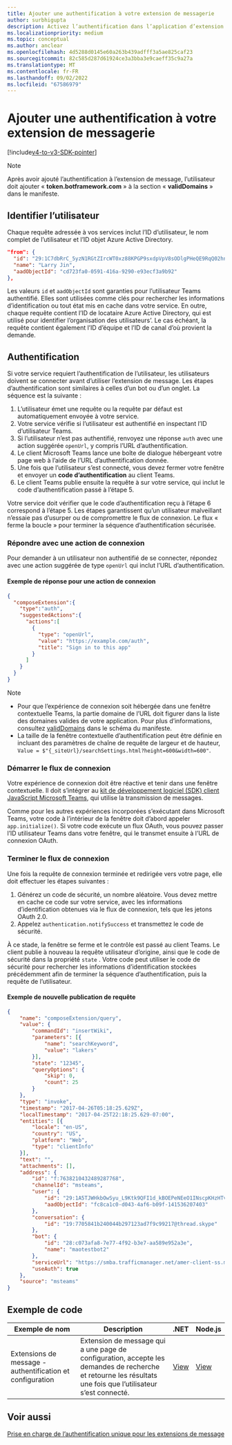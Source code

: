 ```yaml
---
title: Ajouter une authentification à votre extension de messagerie
author: surbhigupta
description: Activez l’authentification dans l’application d’extension de message Teams à l’aide d’un fournisseur OAuth tiers avec une configuration Azure AD et un exemple de code.
ms.localizationpriority: medium
ms.topic: conceptual
ms.author: anclear
ms.openlocfilehash: 4d5288d0145e60a263b439adfff3a5ae825caf23
ms.sourcegitcommit: 82c585d287d61924ce3a3bba3e9caeff35c9a27a
ms.translationtype: MT
ms.contentlocale: fr-FR
ms.lasthandoff: 09/02/2022
ms.locfileid: "67586979"
---
```

# <a name="add-authentication-to-your-message-extension"></a>Ajouter une authentification à votre extension de messagerie

[!include[v4-to-v3-SDK-pointer](~/includes/v4-to-v3-pointer-me.md)]

> [!NOTE]
> Après avoir ajouté l’authentification à l’extension de message, l’utilisateur doit ajouter « **token.botframework.com** » à la section « **validDomains** » dans le manifeste.

## <a name="identify-the-user"></a>Identifier l’utilisateur

Chaque requête adressée à vos services inclut l’ID d’utilisateur, le nom complet de l’utilisateur et l’ID objet Azure Active Directory.

```json
"from": {
  "id": "29:1C7dbRrC_5yzN1RGtZIrcWT0xz88KPGP9sxdpVpV8sODlgPHeQE9RqQ02hnpuKzy6zZ-AaZx6swUOMj_Dsdse3TQ4sIaeebbFBF-VgjJy_nY",
  "name": "Larry Jin",
  "aadObjectId": "cd723fa0-0591-416a-9290-e93ecf3a9b92"
},
```

Les valeurs `id` et `aadObjectId` sont garanties pour l’utilisateur Teams authentifié. Elles sont utilisées comme clés pour rechercher les informations d’identification ou tout état mis en cache dans votre service. En outre, chaque requête contient l’ID de locataire Azure Active Directory, qui est utilisé pour identifier l’organisation des utilisateurs’. Le cas échéant, la requête contient également l’ID d’équipe et l’ID de canal d’où provient la demande.

## <a name="authentication"></a>Authentification

Si votre service requiert l’authentification de l’utilisateur, les utilisateurs doivent se connecter avant d’utiliser l’extension de message. Les étapes d’authentification sont similaires à celles d’un bot ou d’un onglet. La séquence est la suivante :

1. L’utilisateur émet une requête ou la requête par défaut est automatiquement envoyée à votre service.
1. Votre service vérifie si l’utilisateur est authentifié en inspectant l’ID d’utilisateur Teams.
1. Si l’utilisateur n’est pas authentifié, renvoyez une réponse `auth` avec une action suggérée `openUrl`, y compris l’URL d’authentification.
1. Le client Microsoft Teams lance une boîte de dialogue hébergeant votre page web à l’aide de l’URL d’authentification donnée.
1. Une fois que l’utilisateur s’est connecté, vous devez fermer votre fenêtre et envoyer un **code d’authentification** au client Teams.
1. Le client Teams publie ensuite la requête à sur votre service, qui inclut le code d’authentification passé à l’étape 5.

Votre service doit vérifier que le code d’authentification reçu à l’étape 6 correspond à l’étape 5. Les étapes garantissent qu’un utilisateur malveillant n’essaie pas d’usurper ou de compromettre le flux de connexion. Le flux « ferme la boucle » pour terminer la séquence d’authentification sécurisée.

### <a name="respond-with-a-sign-in-action"></a>Répondre avec une action de connexion

Pour demander à un utilisateur non authentifié de se connecter, répondez avec une action suggérée de type `openUrl` qui inclut l’URL d’authentification.

#### <a name="response-example-for-a-sign-in-action"></a>Exemple de réponse pour une action de connexion

```json
{
  "composeExtension":{
    "type":"auth",
    "suggestedActions":{
      "actions":[
        {
          "type": "openUrl",
          "value": "https://example.com/auth",
          "title": "Sign in to this app"
        }
      ]
    }
  }
}
```

> [!NOTE]
>
> * Pour que l’expérience de connexion soit hébergée dans une fenêtre contextuelle Teams, la partie domaine de l’URL doit figurer dans la liste des domaines valides de votre application. Pour plus d’informations, consultez [validDomains](~/resources/schema/manifest-schema.md#validdomains) dans le schéma du manifeste.
> * La taille de la fenêtre contextuelle d’authentification peut être définie en incluant des paramètres de chaîne de requête de largeur et de hauteur, `Value = $"{_siteUrl}/searchSettings.html?height=600&width=600"`.

### <a name="start-the-sign-in-flow"></a>Démarrer le flux de connexion

Votre expérience de connexion doit être réactive et tenir dans une fenêtre contextuelle. Il doit s’intégrer au [kit de développement logiciel (SDK) client JavaScript Microsoft Teams](/javascript/api/overview/msteams-client), qui utilise la transmission de messages.

Comme pour les autres expériences incorporées s’exécutant dans Microsoft Teams, votre code à l’intérieur de la fenêtre doit d’abord appeler `app.initialize()`. Si votre code exécute un flux OAuth, vous pouvez passer l’ID utilisateur Teams dans votre fenêtre, qui le transmet ensuite à l’URL de connexion OAuth.

### <a name="complete-the-sign-in-flow"></a>Terminer le flux de connexion

Une fois la requête de connexion terminée et redirigée vers votre page, elle doit effectuer les étapes suivantes :

1. Générez un code de sécurité, un nombre aléatoire. Vous devez mettre en cache ce code sur votre service, avec les informations d’identification obtenues via le flux de connexion, tels que les jetons OAuth 2.0.
1. Appelez `authentication.notifySuccess` et transmettez le code de sécurité.

À ce stade, la fenêtre se ferme et le contrôle est passé au client Teams. Le client publie à nouveau la requête utilisateur d’origine, ainsi que le code de sécurité dans la propriété `state` . Votre code peut utiliser le code de sécurité pour rechercher les informations d’identification stockées précédemment afin de terminer la séquence d’authentification, puis la requête de l’utilisateur.

#### <a name="reissued-request-example"></a>Exemple de nouvelle publication de requête

```json
{
    "name": "composeExtension/query",
    "value": {
        "commandId": "insertWiki",
        "parameters": [{
            "name": "searchKeyword",
            "value": "lakers"
        }],
        "state": "12345",
        "queryOptions": {
            "skip": 0,
            "count": 25
        }
    },
    "type": "invoke",
    "timestamp": "2017-04-26T05:18:25.629Z",
    "localTimestamp": "2017-04-25T22:18:25.629-07:00",
    "entities": [{
        "locale": "en-US",
        "country": "US",
        "platform": "Web",
        "type": "clientInfo"
    }],
    "text": "",
    "attachments": [],
    "address": {
        "id": "f:7638210432489287768",
        "channelId": "msteams",
        "user": {
            "id": "29:1A5TJWHkbOwSyu_L9Ktk9QFI1d_kBOEPeNEeO1INscpKHzHTvWfiau5AX_6y3SuiOby-r73dzHJ17HipUWqGPgw",
            "aadObjectId": "fc8ca1c0-d043-4af6-b09f-141536207403"
        },
        "conversation": {
            "id": "19:7705841b240044b297123ad7f9c99217@thread.skype"
        },
        "bot": {
            "id": "28:c073afa8-7e77-4f92-b3e7-aa589e952a3e",
            "name": "maotestbot2"
        },
        "serviceUrl": "https://smba.trafficmanager.net/amer-client-ss.msg/",
        "useAuth": true
    },
    "source": "msteams"
}
```

## <a name="code-sample"></a>Exemple de code

|**Exemple de nom** | **Description** |**.NET** | **Node.js**|
|----------------|-----------------|--------------|----------------|
|Extensions de message - authentification et configuration | Extension de message qui a une page de configuration, accepte les demandes de recherche et retourne les résultats une fois que l’utilisateur s’est connecté. |[View](https://github.com/microsoft/BotBuilder-Samples/tree/main/samples/csharp_dotnetcore/52.teams-messaging-extensions-search-auth-config)|[View](https://github.com/microsoft/BotBuilder-Samples/blob/main/samples/javascript_nodejs/52.teams-messaging-extensions-search-auth-config)|

## <a name="see-also"></a>Voir aussi

[Prise en charge de l’authentification unique pour les extensions de message](~/messaging-extensions/how-to/enable-sso-auth-me.md)
